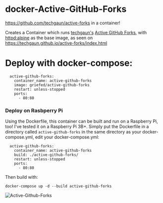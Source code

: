# docker-Active-GitHub-Forks
https://github.com/techgaun/active-forks in a container!

Creates a Container which runs [techgaun's](https://github.com/techgaun) [Active GitHub Forks](https://github.com/techgaun/active-forks), with [httpd:alpine](https://hub.docker.com/_/httpd) as the base image, as seen on https://techgaun.github.io/active-forks/index.html

# Deploy with docker-compose:
```
  active-github-forks:
    container_name: active-github-forks
    image: griefed/active-github-forks
    restart: unless-stopped
    ports:
      - 80:80
```
### Deploy on Rasbperry Pi
Using the Dockerfile, this container can be built and run on a Raspberry Pi, too! I've tested it on a Raspberry Pi 3B+.
Simply put the Dockerfile in a directory called `active-github-forks` in the same directory as your docker-compose.yml, edit your docker-compose.yml:
```
  active-github-forks:
    container_name: active-github-forks
    build: ./active-github-forks/
    restart: unless-stopped
    ports:
      - 80:80
```
Then build with:

`docker-compose up -d --build active-github-forks`

![Active-Github-Forks](https://github.com/techgaun/active-forks/blob/master/screenshot.png)
